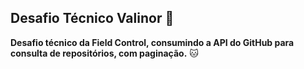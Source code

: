 ## Desafio Técnico Valinor 🌳

**Desafio técnico da Field Control, consumindo a API do GitHub para consulta de repositórios, com paginação.** 🐱<br>
